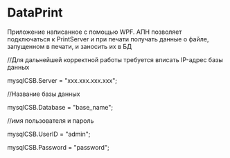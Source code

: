 # DataPrint
 Приложение написанное с помощью WPF. АПН позволяет подключаться к PrintServer и при печати получать данные о файле, запущенном в печати, и заносить их в БД

//Для дальнейшей корректной работы требуется вписать IP-адрес базы данных

mysqlCSB.Server = "xxx.xxx.xxx.xxx";

//Название базы данных

mysqlCSB.Database = "base_name";


//имя пользователя и пароль

mysqlCSB.UserID = "admin";

mysqlCSB.Password = "password";
